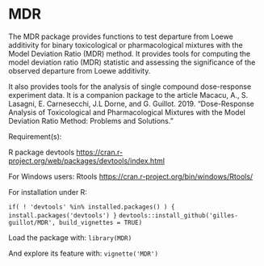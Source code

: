 # MDR
The MDR package provides functions to test departure from Loewe additivity for binary toxicological or pharmacological mixtures with the Model Deviation Ratio (MDR) method.
It provides tools for computing the model deviation ratio (MDR) statistic and assessing the significance 
of the observed departure from Loewe additivity. 

It also provides tools for the analysis of single compound dose-response experiment data. 
It is a companion package to the article Macacu, A., S. Lasagni, E. Carnesecchi, J.L Dorne, and G. Guillot. 2019. “Dose-Response Analysis of Toxicological and Pharmacological Mixtures with the Model Deviation Ratio Method: Problems and
Solutions.”

Requirement(s): 

R package devtools https://cran.r-project.org/web/packages/devtools/index.html

For Windows users: Rtools  https://cran.r-project.org/bin/windows/Rtools/

For installation under R: 

`if( ! 'devtools' %in% installed.packages() )
  { install.packages('devtools') }`
`devtools::install_github('gilles-guillot/MDR', build_vignettes = TRUE)`

Load the package with: 
`library(MDR)`

And explore its feature with:
`vignette('MDR')`
